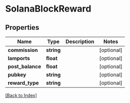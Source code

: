 # SolanaBlockReward

## Properties

Name | Type | Description | Notes
------------ | ------------- | ------------- | -------------
**commission** | **string** |  | [optional]
**lamports** | **float** |  | [optional]
**post_balance** | **float** |  | [optional]
**pubkey** | **string** |  | [optional]
**reward_type** | **string** |  | [optional]

[[Back to Index]](../index.md)
